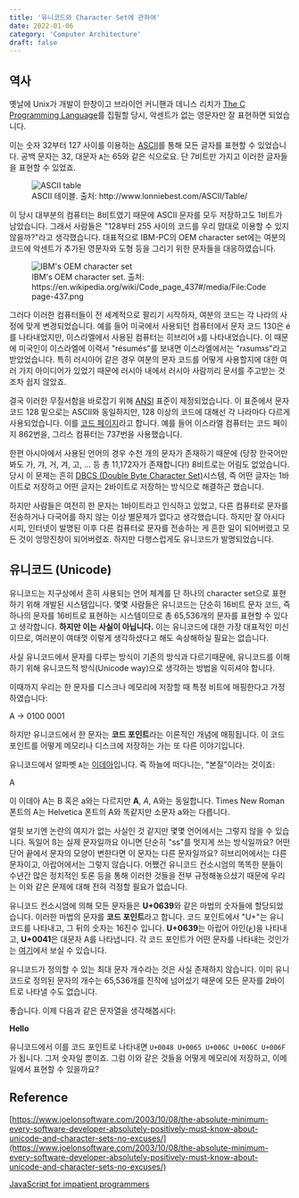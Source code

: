 ```yaml
---
title: '유니코드와 Character Set에 관하여'
date: 2022-01-06
category: 'Computer Architecture'
draft: false
---
```


## 역사

옛날에 Unix가 개발이 한창이고 브라이언 커니핸과 데니스 리치가 [The C Programming Language](https://www.amazon.com/Programming-Language-2nd-Brian-Kernighan/dp/0131103628/ref=sr_1_1?keywords=the+c+programming+language&qid=1641382143&sprefix=the+c+pro%2Caps%2C267&sr=8-1)를 집필할 당시, 악센트가 없는 영문자만 잘 표현하면 되었습니다.

이는 숫자 32부터 127 사이를 이용하는 [ASCII](https://en.wikipedia.org/wiki/ASCII)를 통해 모든 글자를 표현할 수 있었습니다. 공백 문자는 32, 대문자 `A`는 65와 같은 식으로요. 단 7비트만 가지고 이러한 글자들을 표현할 수 있었죠.

<figure>
    <img src="https://cdn.jsdelivr.net/gh/jaehyeon48/jaehyeon48.github.io@master/assets/images/computer-architecture/unicode-and-character-sets/ascii_table.gif" alt="ASCII table" />
    <figcaption>ASCII 테이블. 출처: http://www.lonniebest.com/ASCII/Table/</figcaption>
</figure>

이 당시 대부분의 컴퓨터는 8비트였기 때문에 ASCII 문자를 모두 저장하고도 1비트가 남았습니다. 그래서 사람들은 "128부터 255 사이의 코드를 우리 맘대로 이용할 수 있지 않을까?"라고 생각했습니다. 대표적으로 IBM-PC의 OEM character set에는 여분의 코드에 악센트가 추가된 영문자와 도형 등을 그리기 위한 문자들을 대응하였습니다.

<figure>
    <img src="https://cdn.jsdelivr.net/gh/jaehyeon48/jaehyeon48.github.io@master/assets/images/computer-architecture/unicode-and-character-sets/ibm_oem_character_set.png" alt="IBM's OEM character set" />
    <figcaption>IBM's OEM character set. 출처: https://en.wikipedia.org/wiki/Code_page_437#/media/File:Codepage-437.png</figcaption>
</figure>

그러다 이러한 컴퓨터들이 전 세계적으로 팔리기 시작하자, 여분의 코드는 각 나라의 사정에 맞게 변경되었습니다. 예를 들어 미국에서 사용되던 컴퓨터에서 문자 코드 130은 é를 나타내었지만, 이스라엘에서 사용된 컴퓨터는 히브리어 ג를 나타내었습니다. 이 때문에 미국인이 이스라엘에 이력서 "résumés"를 보내면 이스라엘에서는 "rגsumגs"라고 받았었습니다. 특히 러시아어 같은 경우 여분의 문자 코드를 어떻게 사용할지에 대한 여러 가지 아이디어가 있었기 때문에 러시아 내에서 러시아 사람끼리 문서를 주고받는 것조차 쉽지 않았죠.

결국 이러한 무질서함을 바로잡기 위해 [ANSI](https://www.ansi.org/) 표준이 제정되었습니다. 이 표준에서 문자 코드 128 밑으로는 ASCII와 동일하지만, 128 이상의 코드에 대해선 각 나라마다 다르게 사용되었습니다. 이를 [코드 페이지](http://www.i18nguy.com/unicode/codepages.html#msftdos)라고 합니다. 예를 들어 이스라엘 컴퓨터는 코드 페이지 862번을, 그리스 컴퓨터는 737번을 사용했습니다.

한편 아시아에서 사용된 언어의 경우 수천 개의 문자가 존재하기 때문에 (당장 한국어만 봐도 가, 갸, 거, 겨, 고, ... 등 총 11,172자가 존재합니다!) 8비트로는 어림도 없었습니다. 당시 이 문제는 흔히 [DBCS (Double Byte Character Set)](https://en.wikipedia.org/wiki/DBCS)시스템, 즉 어떤 글자는 1바이트로 저장하고 어떤 글자는 2바이트로 저장하는 방식으로 해결하곤 했습니다.

하지만 사람들은 여전히 한 문자는 1바이트라고 인식하고 있었고, 다른 컴퓨터로 문자를 전송하거나 다국어를 하지 않는 이상 별문제가 없다고 생각했습니다. 하지만 잘 아시다시피, 인터넷이 발명된 이후 다른 컴퓨터로 문자를 전송하는 게 흔한 일이 되어버렸고 모든 것이 엉망진창이 되어버렸죠. 하지만 다행스럽게도 유니코드가 발명되었습니다.

## 유니코드 (Unicode)

유니코드는 지구상에서 흔히 사용되는 언어 체계를 단 하나의 character set으로 표현하기 위해 개발된 시스템입니다. 몇몇 사람들은 유니코드는 단순히 16비트 문자 코드, 즉 하나의 문자를 16비트로 표현하는 시스템이므로 총 65,536개의 문자를 표현할 수 있다고 생각합니다. **하지만 이는 사실이 아닙니다.** 이는 유니코드에 대한 가장 대표적인 미신이므로, 여러분이 여태껏 이렇게 생각하셨다고 해도 속상해하실 필요는 없습니다.

사실 유니코드에서 문자를 다루는 방식이 기존의 방식과 다르기때문에, 유니코드를 이해하기 위해 유니코드적 방식(Unicode way)으로 생각하는 방법을 익히셔야 합니다.

이때까지 우리는 한 문자를 디스크나 메모리에 저장할 때 특정 비트에 매핑한다고 가정하였습니다:

A -> 0100 0001

하지만 유니코드에서 한 문자는 **코드 포인트**라는 이론적인 개념에 매핑됩니다. 이 코드 포인트를 어떻게 메모리나 디스크에 저장하는 가는 또 다른 이야기입니다.

유니코드에서 알파벳 `A`는 [이데아](https://en.wikipedia.org/wiki/Platonic_realism)입니다. 즉 하늘에 떠다니는, "본질"이라는 것이죠:

<p class="text-center font-2em">A</p>

이 이데아 <span class="font-1-5em">A</span>는 <span class="font-1-5em">B</span> 혹은 <span class="font-1-5em">a</span>와는 다르지만 <strong class="font-1-5em">A</strong>, <em class="font-1-5em">A</em>, A와는 동일합니다. Times New Roman 폰트의 A는 Helvetica 폰트의 A와 똑같지만 소문자 a와는 다릅니다.

얼핏 보기엔 논란의 여지가 없는 사실인 것 같지만 몇몇 언어에서는 그렇지 않을 수 있습니다. 독일어 ß는 실제 문자일까요 아니면 단순히 "ss"를 멋지게 쓰는 방식일까요? 어떤 단어 끝에서 문자의 모양이 변한다면 이 문자는 다른 문자일까요? 히브리어에서는 다른 문자이고, 아랍어에서는 그렇지 않습니다. 어쨌건 유니코드 컨소시엄의 똑똑한 분들이 수년간 많은 정치적인 토론 등을 통해 이러한 것들을 전부 규정해놓으셨기 때문에 우리는 이와 같은 문제에 대해 전혀 걱정할 필요가 없습니다.

유니코드 컨소시엄에 의해 모든 문자들은 **U+0639**와 같은 마법의 숫자들에 할당되었습니다. 이러한 마법의 문자를 **코드 포인트**라고 합니다. 코드 포인트에서 "U+"는 유니코드를 나타내고, 그 뒤의 숫자는 16진수 입니다. **U+0639**는 아랍어 아인(ع)을 나타내고, **U+0041**은 대문자 A를 나타냅니다. 각 코드 포인트가 어떤 문자를 나타내는 것인가는 [여기](https://home.unicode.org/)에서 보실 수 있습니다.

유니코드가 정의할 수 있는 최대 문자 개수라는 것은 사실 존재하지 않습니다. 이미 유니코드로 정의된 문자의 개수는 65,536개를 진작에 넘어섰기 때문에 모든 문자를 2바이트로 나타낼 수도 없습니다.

좋습니다. 이제 다음과 같은 문자열을 생각해봅시다:

<p class="text-center"><strong class="font-2em">Hello</strong></p>

유니코드에서 이를 코드 포인트로 나타내면 `U+0048 U+0065 U+006C U+006C U+006F`가 됩니다. 그저 숫자일 뿐이죠. 그럼 이와 같은 것들을 어떻게 메모리에 저장하고, 이메일에서 표현할 수 있을까요?

## Reference

[https://www.joelonsoftware.com/2003/10/08/the-absolute-minimum-every-software-developer-absolutely-positively-must-know-about-unicode-and-character-sets-no-excuses/](https://www.joelonsoftware.com/2003/10/08/the-absolute-minimum-every-software-developer-absolutely-positively-must-know-about-unicode-and-character-sets-no-excuses/)

[JavaScript for impatient programmers](https://exploringjs.com/impatient-js/)
